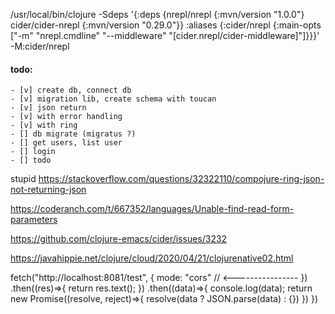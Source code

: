  /usr/local/bin/clojure -Sdeps '{:deps {nrepl/nrepl {:mvn/version "1.0.0"} cider/cider-nrepl {:mvn/version "0.29.0"}} :aliases {:cider/nrepl {:main-opts ["-m" "nrepl.cmdline" "--middleware" "[cider.nrepl/cider-middleware]"]}}}' -M:cider/nrepl

#### todo:
    - [v] create db, connect db
    - [v] migration lib, create schema with toucan
    - [v] json return
    - [v] with error handling
    - [v] with ring
    - [] db migrate (migratus ?)
    - [] get users, list user
    - [] login
    - [] todo

stupid
https://stackoverflow.com/questions/32322110/compojure-ring-json-not-returning-json

https://coderanch.com/t/667352/languages/Unable-find-read-form-parameters

https://github.com/clojure-emacs/cider/issues/3232

https://javahippie.net/clojure/cloud/2020/04/21/clojurenative02.html


fetch("http://localhost:8081/test", {
        mode: "cors" // <----------------
    })
    .then((res)=>{
        return res.text();
    })
    .then((data)=>{
        console.log(data);
        return new Promise((resolve, reject)=>{
            resolve(data ? JSON.parse(data) : {})
        })
    })
